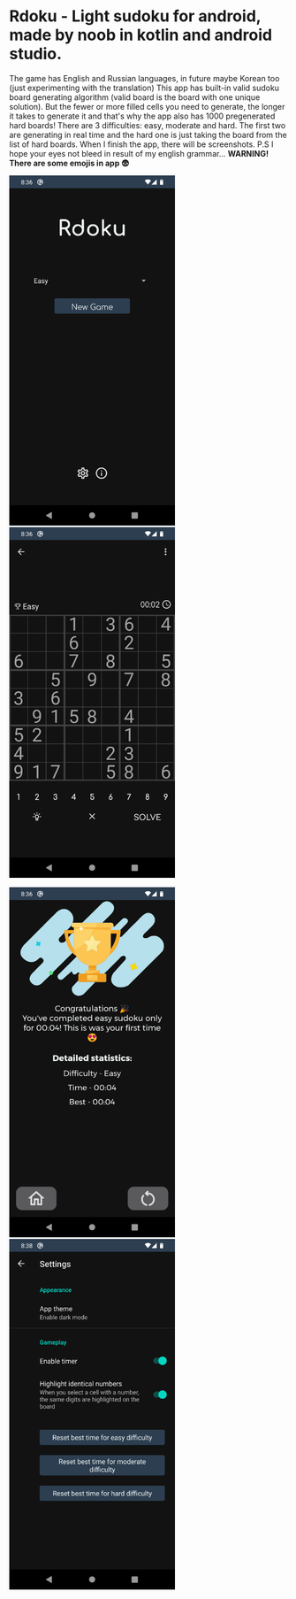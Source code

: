 <h1>Rdoku - Light sudoku for android, made by noob in kotlin and android studio.</h2>
<p>The game has English and Russian languages, in future maybe Korean too (just experimenting with the translation)
This app has built-in valid sudoku board generating algorithm (valid board is the board with one unique solution). But the fewer or more filled cells you need to generate, the longer it takes to generate it and that's why the app also has 1000 pregenerated hard boards! There are 3 difficulties: easy, moderate and hard. The first two are generating in real time and the hard one is just taking the board from the list of hard boards.
When I finish the app, there will be screenshots.
P.S I hope your eyes not bleed in result of my english grammar...
  <b>WARNING!<b> There are some emojis in app 😨
</p>
<div>
<p align=center>
  <p>
    <img src="readme_images/main_menu.png" width=300>
    <img src="readme_images/game.png" width=300>
  </p>
  <p>
    <img src="readme_images/complete.png" width=300>
    <img src="readme_images/settings.png" width=300>
  </p>
</p>
</div>
